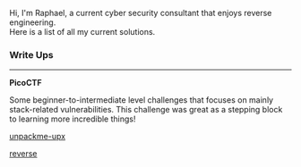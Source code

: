 Hi, I'm Raphael, a current cyber security consultant that enjoys reverse engineering.\
Here is a list of all my current solutions.

### Write Ups
---
**PicoCTF**

Some beginner-to-intermediate level challenges that focuses on mainly stack-related vulnerabilities. This challenge was great as a stepping block to learning more incredible things!

[unpackme-upx](unpackme-upx/unpackme-upx.md)

[reverse](reverse/reverse.md)